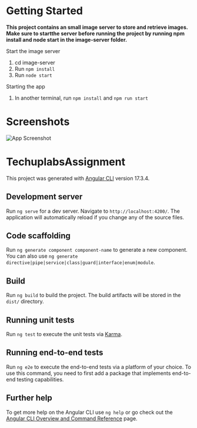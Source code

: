 # Getting Started

**This project contains an small image server to store and retrieve images. Make sure to startthe server before running the project by running npm install and node start in the image-server folder.**

Start the image server

1. cd image-server
2. Run `npm install`
3. Run `node start`

Starting the app

1. In another terminal, run `npm install` and `npm run start`

# Screenshots

![App Screenshot](https://i.imgur.com/3lx67AH.png)

# TechuplabsAssignment

This project was generated with [Angular CLI](https://github.com/angular/angular-cli) version 17.3.4.

## Development server

Run `ng serve` for a dev server. Navigate to `http://localhost:4200/`. The application will automatically reload if you change any of the source files.

## Code scaffolding

Run `ng generate component component-name` to generate a new component. You can also use `ng generate directive|pipe|service|class|guard|interface|enum|module`.

## Build

Run `ng build` to build the project. The build artifacts will be stored in the `dist/` directory.

## Running unit tests

Run `ng test` to execute the unit tests via [Karma](https://karma-runner.github.io).

## Running end-to-end tests

Run `ng e2e` to execute the end-to-end tests via a platform of your choice. To use this command, you need to first add a package that implements end-to-end testing capabilities.

## Further help

To get more help on the Angular CLI use `ng help` or go check out the [Angular CLI Overview and Command Reference](https://angular.io/cli) page.
